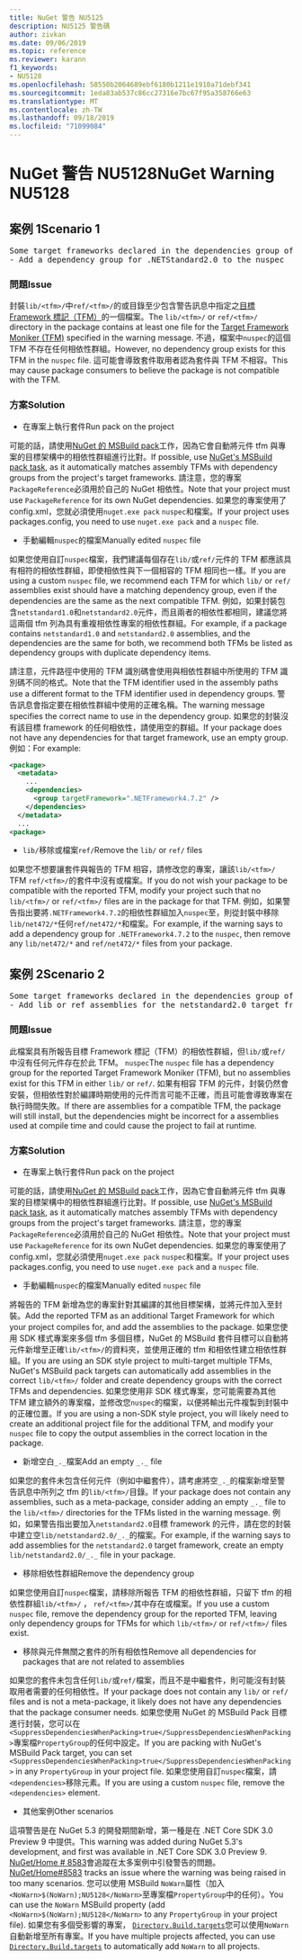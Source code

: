 ```yaml
---
title: NuGet 警告 NU5125
description: NU5125 警告碼
author: zivkan
ms.date: 09/06/2019
ms.topic: reference
ms.reviewer: karann
f1_keywords:
- NU5128
ms.openlocfilehash: 58550b2064689ebf6180b1211e1910a71debf341
ms.sourcegitcommit: 1eda83ab537c86cc27316e7bc67f95a358766e63
ms.translationtype: MT
ms.contentlocale: zh-TW
ms.lasthandoff: 09/18/2019
ms.locfileid: "71099084"
---
```

# <a name="nuget-warning-nu5128"></a><span data-ttu-id="28aac-103">NuGet 警告 NU5128</span><span class="sxs-lookup"><span data-stu-id="28aac-103">NuGet Warning NU5128</span></span>

## <a name="scenario-1"></a><span data-ttu-id="28aac-104">案例 1</span><span class="sxs-lookup"><span data-stu-id="28aac-104">Scenario 1</span></span>

<pre>Some target frameworks declared in the dependencies group of the nuspec and the lib/ref folder do not have exact matches in the other location. Consult the list of actions below:
- Add a dependency group for .NETStandard2.0 to the nuspec</pre>

### <a name="issue"></a><span data-ttu-id="28aac-105">問題</span><span class="sxs-lookup"><span data-stu-id="28aac-105">Issue</span></span>

<span data-ttu-id="28aac-106">封裝`lib/<tfm>/`中`ref/<tfm>/`的或目錄至少包含警告訊息中指定之[目標 Framework 標記（TFM）](../target-frameworks.md)的一個檔案。</span><span class="sxs-lookup"><span data-stu-id="28aac-106">The `lib/<tfm>/` or `ref/<tfm>/` directory in the package contains at least one file for the [Target Framework Moniker (TFM)](../target-frameworks.md) specified in the warning message.</span></span> <span data-ttu-id="28aac-107">不過，檔案中`nuspec`的這個 TFM 不存在任何相依性群組。</span><span class="sxs-lookup"><span data-stu-id="28aac-107">However, no dependency group exists for this TFM in the `nuspec` file.</span></span> <span data-ttu-id="28aac-108">這可能會導致套件取用者認為套件與 TFM 不相容。</span><span class="sxs-lookup"><span data-stu-id="28aac-108">This may cause package consumers to believe the package is not compatible with the TFM.</span></span>

### <a name="solution"></a><span data-ttu-id="28aac-109">方案</span><span class="sxs-lookup"><span data-stu-id="28aac-109">Solution</span></span>

* <span data-ttu-id="28aac-110">在專案上執行套件</span><span class="sxs-lookup"><span data-stu-id="28aac-110">Run pack on the project</span></span>

<span data-ttu-id="28aac-111">可能的話，請使用[NuGet 的 MSBuild pack](../msbuild-targets.md)工作，因為它會自動將元件 tfm 與專案的目標架構中的相依性群組進行比對。</span><span class="sxs-lookup"><span data-stu-id="28aac-111">If possible, use [NuGet's MSBuild pack task](../msbuild-targets.md), as it automatically matches assembly TFMs with dependency groups from the project's target frameworks.</span></span> <span data-ttu-id="28aac-112">請注意，您的專案`PackageReference`必須用於自己的 NuGet 相依性。</span><span class="sxs-lookup"><span data-stu-id="28aac-112">Note that your project must use `PackageReference` for its own NuGet dependencies.</span></span> <span data-ttu-id="28aac-113">如果您的專案使用了 config.xml，您就必須使用`nuget.exe pack` `nuspec`和檔案。</span><span class="sxs-lookup"><span data-stu-id="28aac-113">If your project uses packages.config, you need to use `nuget.exe pack` and a `nuspec` file.</span></span>

* <span data-ttu-id="28aac-114">手動編輯`nuspec`的檔案</span><span class="sxs-lookup"><span data-stu-id="28aac-114">Manually edited `nuspec` file</span></span>

<span data-ttu-id="28aac-115">如果您使用自訂`nuspec`檔案，我們建議每個存在`lib/`或`ref/`元件的 TFM 都應該具有相符的相依性群組，即使相依性與下一個相容的 TFM 相同也一樣。</span><span class="sxs-lookup"><span data-stu-id="28aac-115">If you are using a custom `nuspec` file, we recommend each TFM for which `lib/` or `ref/` assemblies exist should have a matching dependency group, even if the dependencies are the same as the next compatible TFM.</span></span> <span data-ttu-id="28aac-116">例如，如果封裝包含`netstandard1.0`和`netstandard2.0`元件，而且兩者的相依性都相同，建議您將這兩個 tfm 列為具有重複相依性專案的相依性群組。</span><span class="sxs-lookup"><span data-stu-id="28aac-116">For example, if a package contains `netstandard1.0` and `netstandard2.0` assemblies, and the dependencies are the same for both, we recommend both TFMs be listed as dependency groups with duplicate dependency items.</span></span>

<span data-ttu-id="28aac-117">請注意，元件路徑中使用的 TFM 識別碼會使用與相依性群組中所使用的 TFM 識別碼不同的格式。</span><span class="sxs-lookup"><span data-stu-id="28aac-117">Note that the TFM identifier used in the assembly paths use a different format to the TFM identifier used in dependency groups.</span></span> <span data-ttu-id="28aac-118">警告訊息會指定要在相依性群組中使用的正確名稱。</span><span class="sxs-lookup"><span data-stu-id="28aac-118">The warning message specifies the correct name to use in the dependency group.</span></span> <span data-ttu-id="28aac-119">如果您的封裝沒有該目標 framework 的任何相依性，請使用空的群組。</span><span class="sxs-lookup"><span data-stu-id="28aac-119">If your package does not have any dependencies for that target framework, use an empty group.</span></span> <span data-ttu-id="28aac-120">例如：</span><span class="sxs-lookup"><span data-stu-id="28aac-120">For example:</span></span>

```xml
<package>
  <metadata>
    ...
    <dependencies>
      <group targetFramework=".NETFramework4.7.2" />
    </dependencies>
  </metadata>
  ...
<package>
```

* <span data-ttu-id="28aac-121">`lib/`移除或檔案`ref/`</span><span class="sxs-lookup"><span data-stu-id="28aac-121">Remove the `lib/` or `ref/` files</span></span>

<span data-ttu-id="28aac-122">如果您不想要讓套件與報告的 TFM 相容，請修改您的專案，讓該`lib/<tfm>/` TFM `ref/<tfm>/`的套件中沒有或檔案。</span><span class="sxs-lookup"><span data-stu-id="28aac-122">If you do not wish your package to be compatible with the reported TFM, modify your project such that no `lib/<tfm>/` or `ref/<tfm>/` files are in the package for that TFM.</span></span> <span data-ttu-id="28aac-123">例如，如果警告指出要將`.NETFramework4.7.2`的相依性群組加入`nuspec`至，則從封裝中移除`lib/net472/*`任何`ref/net472/*`和檔案。</span><span class="sxs-lookup"><span data-stu-id="28aac-123">For example, if the warning says to add a dependency group for `.NETFramework4.7.2` to the `nuspec`, then remove any `lib/net472/*` and `ref/net472/*` files from your package.</span></span>

## <a name="scenario-2"></a><span data-ttu-id="28aac-124">案例 2</span><span class="sxs-lookup"><span data-stu-id="28aac-124">Scenario 2</span></span>

<pre>Some target frameworks declared in the dependencies group of the nuspec and the lib/ref folder do not have exact matches in the other location. Consult the list of actions below:
- Add lib or ref assemblies for the netstandard2.0 target framework</pre>

### <a name="issue"></a><span data-ttu-id="28aac-125">問題</span><span class="sxs-lookup"><span data-stu-id="28aac-125">Issue</span></span>

<span data-ttu-id="28aac-126">此檔案具有所報告目標 Framework 標記（TFM）的相依性群組，但`lib/`或`ref/`中沒有任何元件存在於此 TFM。 `nuspec`</span><span class="sxs-lookup"><span data-stu-id="28aac-126">The `nuspec` file has a dependency group for the reported Target Framework Moniker (TFM), but no assemblies exist for this TFM in either `lib/` or `ref/`.</span></span> <span data-ttu-id="28aac-127">如果有相容 TFM 的元件，封裝仍然會安裝，但相依性對於編譯時期使用的元件而言可能不正確，而且可能會導致專案在執行時間失敗。</span><span class="sxs-lookup"><span data-stu-id="28aac-127">If there are assemblies for a compatible TFM, the package will still install, but the dependencies might be incorrect for a assemblies used at compile time and could cause the project to fail at runtime.</span></span>

### <a name="solution"></a><span data-ttu-id="28aac-128">方案</span><span class="sxs-lookup"><span data-stu-id="28aac-128">Solution</span></span>

* <span data-ttu-id="28aac-129">在專案上執行套件</span><span class="sxs-lookup"><span data-stu-id="28aac-129">Run pack on the project</span></span>

<span data-ttu-id="28aac-130">可能的話，請使用[NuGet 的 MSBuild pack](../msbuild-targets.md)工作，因為它會自動將元件 tfm 與專案的目標架構中的相依性群組進行比對。</span><span class="sxs-lookup"><span data-stu-id="28aac-130">If possible, use [NuGet's MSBuild pack task](../msbuild-targets.md), as it automatically matches assembly TFMs with dependency groups from the project's target frameworks.</span></span> <span data-ttu-id="28aac-131">請注意，您的專案`PackageReference`必須用於自己的 NuGet 相依性。</span><span class="sxs-lookup"><span data-stu-id="28aac-131">Note that your project must use `PackageReference` for its own NuGet dependencies.</span></span> <span data-ttu-id="28aac-132">如果您的專案使用了 config.xml，您就必須使用`nuget.exe pack` `nuspec`和檔案。</span><span class="sxs-lookup"><span data-stu-id="28aac-132">If your project uses packages.config, you need to use `nuget.exe pack` and a `nuspec` file.</span></span>

* <span data-ttu-id="28aac-133">手動編輯`nuspec`的檔案</span><span class="sxs-lookup"><span data-stu-id="28aac-133">Manually edited `nuspec` file</span></span>

<span data-ttu-id="28aac-134">將報告的 TFM 新增為您的專案針對其編譯的其他目標架構，並將元件加入至封裝。</span><span class="sxs-lookup"><span data-stu-id="28aac-134">Add the reported TFM as an additional Target Framework for which your project compiles for, and add the assemblies to the package.</span></span> <span data-ttu-id="28aac-135">如果您使用 SDK 樣式專案來多個 tfm 多個目標，NuGet 的 MSBuild 套件目標可以自動將元件新增至正確`lib/<tfm>/`的資料夾，並使用正確的 tfm 和相依性建立相依性群組。</span><span class="sxs-lookup"><span data-stu-id="28aac-135">If you are using an SDK style project to multi-target multiple TFMs, NuGet's MSBuild pack targets can automatically add assemblies in the correct `lib/<tfm>/` folder and create dependency groups with the correct TFMs and dependencies.</span></span> <span data-ttu-id="28aac-136">如果您使用非 SDK 樣式專案，您可能需要為其他 TFM 建立額外的專案檔，並修改您`nuspec`的檔案，以便將輸出元件複製到封裝中的正確位置。</span><span class="sxs-lookup"><span data-stu-id="28aac-136">If you are using a non-SDK style project, you will likely need to create an additional project file for the additional TFM, and modify your `nuspec` file to copy the output assemblies in the correct location in the package.</span></span>

* <span data-ttu-id="28aac-137">新增空白`_._`檔案</span><span class="sxs-lookup"><span data-stu-id="28aac-137">Add an empty `_._` file</span></span>

<span data-ttu-id="28aac-138">如果您的套件未包含任何元件（例如中繼套件），請考慮將空`_._`的檔案新增至警告訊息中所列之 tfm 的`lib/<tfm>/`目錄。</span><span class="sxs-lookup"><span data-stu-id="28aac-138">If your package does not contain any assemblies, such as a meta-package, consider adding an empty `_._` file to the `lib/<tfm>/` directories for the TFMs listed in the warning message.</span></span> <span data-ttu-id="28aac-139">例如，如果警告指出要加入`netstandard2.0`目標 framework 的元件，請在您的封裝中建立空`lib/netstandard2.0/_._`的檔案。</span><span class="sxs-lookup"><span data-stu-id="28aac-139">For example, if the warning says to add assemblies for the `netstandard2.0` target framework, create an empty `lib/netstandard2.0/_._` file in your package.</span></span>

* <span data-ttu-id="28aac-140">移除相依性群組</span><span class="sxs-lookup"><span data-stu-id="28aac-140">Remove the dependency group</span></span>

<span data-ttu-id="28aac-141">如果您使用自訂`nuspec`檔案，請移除所報告 TFM 的相依性群組，只留下 tfm 的相依性群組`lib/<tfm>/` ， `ref/<tfm>/`其中存在或檔案。</span><span class="sxs-lookup"><span data-stu-id="28aac-141">If you use a custom `nuspec` file, remove the dependency group for the reported TFM, leaving only dependency groups for TFMs for which `lib/<tfm>/` or `ref/<tfm>/` files exist.</span></span>

* <span data-ttu-id="28aac-142">移除與元件無關之套件的所有相依性</span><span class="sxs-lookup"><span data-stu-id="28aac-142">Remove all dependencies for packages that are not related to assemblies</span></span>

<span data-ttu-id="28aac-143">如果您的套件未包含任何`lib/`或`ref/`檔案，而且不是中繼套件，則可能沒有封裝取用者需要的任何相依性。</span><span class="sxs-lookup"><span data-stu-id="28aac-143">If your package does not contain any `lib/` or `ref/` files and is not a meta-package, it likely does not have any dependencies that the package consumer needs.</span></span> <span data-ttu-id="28aac-144">如果您使用 NuGet 的 MSBuild Pack 目標進行封裝，您可以在`<SuppressDependenciesWhenPacking>true</SuppressDependenciesWhenPacking>`專案檔`PropertyGroup`的任何中設定。</span><span class="sxs-lookup"><span data-stu-id="28aac-144">If you are packing with NuGet's MSBuild Pack target, you can set `<SuppressDependenciesWhenPacking>true</SuppressDependenciesWhenPacking>` in any `PropertyGroup` in your project file.</span></span> <span data-ttu-id="28aac-145">如果您使用自訂`nuspec`檔案，請`<dependencies>`移除元素。</span><span class="sxs-lookup"><span data-stu-id="28aac-145">If you are using a custom `nuspec` file, remove the `<dependencies>` element.</span></span>

* <span data-ttu-id="28aac-146">其他案例</span><span class="sxs-lookup"><span data-stu-id="28aac-146">Other scenarios</span></span>

<span data-ttu-id="28aac-147">這項警告是在 NuGet 5.3 的開發期間新增，第一種是在 .NET Core SDK 3.0 Preview 9 中提供。</span><span class="sxs-lookup"><span data-stu-id="28aac-147">This warning was added during NuGet 5.3's development, and first was available in .NET Core SDK 3.0 Preview 9.</span></span> <span data-ttu-id="28aac-148">[NuGet/Home # 8583](https://github.com/nuget/home/issues/8583)會追蹤在太多案例中引發警告的問題。</span><span class="sxs-lookup"><span data-stu-id="28aac-148">[NuGet/Home#8583](https://github.com/nuget/home/issues/8583) tracks an issue where the warning was being raised in too many scenarios.</span></span> <span data-ttu-id="28aac-149">您可以使用 MSBuild `NoWarn`屬性（加入`<NoWarn>$(NoWarn);NU5128</NoWarn>`至專案檔`PropertyGroup`中的任何）。</span><span class="sxs-lookup"><span data-stu-id="28aac-149">You can use the `NoWarn` MSBuild property (add `<NoWarn>$(NoWarn);NU5128</NoWarn>` to any `PropertyGroup` in your project file).</span></span> <span data-ttu-id="28aac-150">如果您有多個受影響的專案， [`Directory.Build.targets`](/visualstudio/msbuild/customize-your-build)您可以使用`NoWarn`自動新增至所有專案。</span><span class="sxs-lookup"><span data-stu-id="28aac-150">If you have multiple projects affected, you can use [`Directory.Build.targets`](/visualstudio/msbuild/customize-your-build) to automatically add `NoWarn` to all projects.</span></span>
